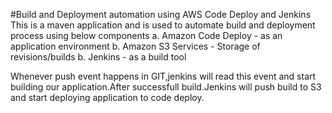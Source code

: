 #Build and Deployment automation using AWS Code Deploy and Jenkins
This is a maven application and is used to automate build and deployment process using below components a. Amazon Code Deploy - as an application environment b. Amazon S3 Services - Storage of revisions/builds b. Jenkins - as a build tool

Whenever push event happens in GIT,jenkins will read this event and start building our application.After successfull build.Jenkins will push build to S3 and start deploying application to code deploy.

